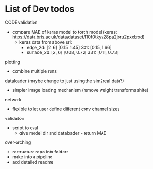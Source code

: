 # List of Dev todos
CODE validation
- compare MAE of keras model to torch model (keras: https://data.bris.ac.uk/data/dataset/110f0tkyy28pa2joru2pxxbrxd)
  - keras data from above url:
    - edge_2d:    [2, 6]  [0.15, 1.45]     331: [0.15, 1.66]
    - surface_2d: [2, 6]  [0.08, 0.72]     331: [0.11, 0.73]


plotting
- combine multiple runs



dataloader
(maybe change to just using the sim2real data?)
  - simpler image loading mechanism (remove weight transforms shite)


network
- flexible to let user define different conv channel sizes



validaiton
- script to eval
  - give model dir and dataloader - return MAE


over-arching
- restructure repo into folders
- make into a pipeline
- add detailed readme
